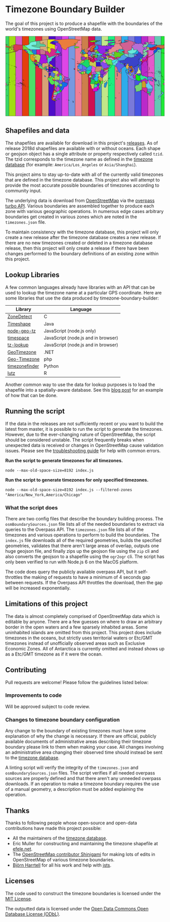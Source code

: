 # Timezone Boundary Builder

The goal of this project is to produce a shapefile with the boundaries of the world's timezones using OpenStreetMap data.

<p align="center"><img src="2018d.png" /></p>

## Shapefiles and data

The shapefiles are available for download in this project's [releases](https://github.com/evansiroky/timezone-boundary-builder/releases). As of release 2018d shapefiles are available with or without oceans.  Each shape or geojson object has a single attribute or property respectively called `tzid`.  The tzid corresponds to the timezone name as defined in the [timezone database](https://www.iana.org/time-zones) (for example: `America/Los_Angeles` or `Asia/Shanghai`).

This project aims to stay up-to-date with all of the currently valid timezones that are defined in the timezone database.  This project also will attempt to provide the most accurate possible boundaries of timezones according to community input.

The underlying data is download from [OpenStreetMap](http://www.openstreetmap.org/) via the [overpass turbo API](http://overpass-turbo.eu/).  Various boundaries are assembled together to produce each zone with various geographic operations.  In numerous edge cases arbitrary boundaries get created in various zones which are noted in the `timezones.json` file.

To maintain consistency with the timezone database, this project will only create a new release after the timezone database creates a new release.  If there are no new timezones created or deleted in a timezone database release, then this project will only create a release if there have been changes performed to the boundary definitions of an existing zone within this project.

## Lookup Libraries

A few common languages already have libraries with an API that can be used to lookup the timezone name at a particular GPS coordinate.  Here are some libraries that use the data produced by timezone-boundary-builder:

| Library | Language |
| -- | -- |
| [ZoneDetect](https://github.com/BertoldVdb/ZoneDetect) | C |
| [Timeshape](https://github.com/RomanIakovlev/timeshape) | Java |
| [node-geo-tz](https://github.com/evansiroky/node-geo-tz/) | JavaScript (node.js only) |
| [timespace](https://github.com/mapbox/timespace) | JavaScript (node.js and in browser) |
| [tz-lookup](https://github.com/darkskyapp/tz-lookup/) | JavaScript (node.js and in browser) |
| [GeoTimezone](https://github.com/mj1856/GeoTimeZone) | .NET |
| [Geo-Timezone](https://github.com/minube/geo-timezone) | php |
| [timezonefinder](https://github.com/MrMinimal64/timezonefinder) | Python |
| [lutz](https://github.com/ateucher/lutz) | R |

Another common way to use the data for lookup purposes is to load the shapefile into a spatially-aware database.  See this [blog post](https://simonwillison.net/2017/Dec/12/location-time-zone-api/) for an example of how that can be done.

## Running the script

If the data in the releases are not sufficiently recent or you want to build the latest from master, it is possible to run the script to generate the timezones.  However, due to the ever-changing nature of OpenStreetMap, the script should be considered unstable.  The script frequently breaks when unexpected data is received or changes in OpenStreetMap cause validation issues.  Please see the [troubleshooting guide](https://github.com/evansiroky/timezone-boundary-builder/wiki/Troubleshooting) for help with common errors.

**Run the script to generate timezones for all timezones.**

```shell
node --max-old-space-size=8192 index.js
```

**Run the script to generate timezones for only specified timezones.**

```shell
node --max-old-space-size=8192 index.js --filtered-zones "America/New_York,America/Chicago"
```

### What the script does

There are two config files that describe the boundary building process.  The `osmBoundarySources.json` file lists all of the needed boundaries to extract via queries to the Overpass API.  The `timezones.json` file lists all of the timezones and various operations to perform to build the boundaries.  The `index.js` file downloads all of the required geometries, builds the specified geometries, validates that there aren't large areas of overlap, outputs one huge geojson file, and finally zips up the geojson file using the `zip` cli and also converts the geojson to a shapefile using the `ogr2ogr` cli.  The script has only been verified to run with Node.js 6 on the MacOS platform.

The code does query the publicly available overpass API, but it self-throttles the making of requests to have a minimum of 4 seconds gap between requests.  If the Overpass API throttles the download, then the gap will be increased exponentially.

## Limitations of this project

The data is almost completely comprised of OpenStreetMap data which is editable by anyone.  There are a few guesses on where to draw an arbitrary border in the open waters and a few sparsely inhabited areas.  Some uninhabited islands are omitted from this project.  This project does include timezones in the oceans, but strictly uses territorial waters or Etc/GMT timezones instead of unofficially observed areas such as Exclusive Economic Zones.  All of Antarctica is currently omitted and instead shows up as a Etc/GMT timezone as if it were the ocean.

## Contributing

Pull requests are welcome!  Please follow the guidelines listed below:

### Improvements to code

Will be approved subject to code review.

### Changes to timezone boundary configuration

Any change to the boundary of existing timezones must have some explanation of why the change is necessary.  If there are official, publicly available documents of administrative areas describing their timezone boundary please link to them when making your case.  All changes involving an administrative area changing their observed time should instead be sent to the [timezone database](https://www.iana.org/time-zones).

A linting script will verify the integrity of the `timezones.json` and `osmBoundarySources.json` files.  The script verifies if all needed overpass sources are properly defined and that there aren't any unneeded overpass downloads.  If an operation to make a timezone boundary requires the use of a manual geometry, a description must be added explaining the operation.

## Thanks

Thanks to following people whose open-source and open-data contributions have made this project possible:

- All the maintainers of the [timezone database](https://www.iana.org/time-zones).  
- Eric Muller for constructing and maintaining the timezone shapefile at [efele.net](http://efele.net/maps/tz/world/).  
- The [OpenStreetMap contributor Shinigami](https://www.openstreetmap.org/user/Shinigami) for making lots of edits in OpenStreetMap of various timezone boundaries.
- [Björn Harrtell](https://github.com/bjornharrtell) for all his work and help with [jsts](https://github.com/bjornharrtell/jsts).

## Licenses

The code used to construct the timezone boundaries is licensed under the [MIT License](https://opensource.org/licenses/MIT).

The outputted data is licensed under the [Open Data Commons Open Database License (ODbL)](http://opendatacommons.org/licenses/odbl/).
